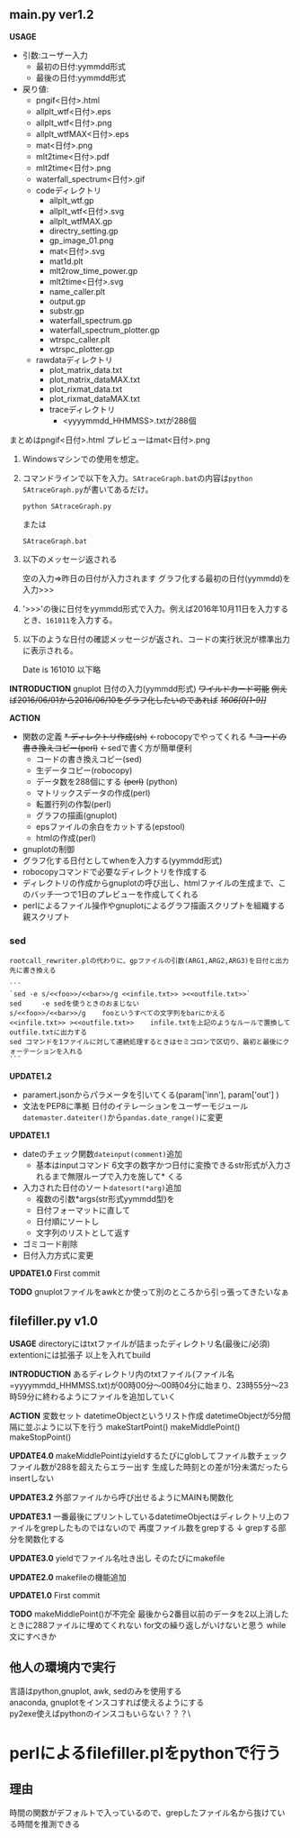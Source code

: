 ## main.py ver1.2

__USAGE__

* 引数:ユーザー入力
    * 最初の日付:yymmdd形式
    * 最後の日付:yymmdd形式
* 戻り値:
    * pngif<日付>.html
    * allplt_wtf<日付>.eps
    * allplt_wtf<日付>.png
    * allplt_wtfMAX<日付>.eps
    * mat<日付>.png
    * mlt2time<日付>.pdf
    * mlt2time<日付>.png
    * waterfall_spectrum<日付>.gif
    * codeディレクトリ
        * allplt_wtf.gp
        * allplt_wtf<日付>.svg
        * allplt_wtfMAX.gp
        * directry_setting.gp
        * gp_image_01.png
        * mat<日付>.svg
        * mat1d.plt
        * mlt2row_time_power.gp
        * mlt2time<日付>.svg
        * name_caller.plt
        * output.gp
        * substr.gp
        * waterfall_spectrum.gp
        * waterfall_spectrum_plotter.gp
        * wtrspc_caller.plt
        * wtrspc_plotter.gp
    * rawdataディレクトリ
        * plot_matrix_data.txt
        * plot_matrix_dataMAX.txt
        * plot_rixmat_data.txt
        * plot_rixmat_dataMAX.txt
        * traceディレクトリ
            * <yyyymmdd_HHMMSS>.txtが288個

まとめはpngif<日付>.html
プレビューはmat<日付>.png

1. Windowsマシンでの使用を想定。
2. コマンドラインで以下を入力。`SAtraceGraph.bat`の内容は`python SAtraceGraph.py`が書いてあるだけ。

    `python SAtraceGraph.py`

    または

    `SAtraceGraph.bat`

3. 以下のメッセージ返される

    空の入力=>昨日の日付が入力されます
    グラフ化する最初の日付(yymmdd)を入力>>>

4. '>>>'の後に日付をyymmdd形式で入力。例えば2016年10月11日を入力するとき、`161011`を入力する。
5. 以下のような日付の確認メッセージが返され、コードの実行状況が標準出力に表示される。

    Date is 161010
    以下略





__INTRODUCTION__
gnuplot
日付の入力(yymmdd形式)
    ~~ワイルドカード可能~~
    ~~例えば2016/06/01から2016/06/10をグラフ化したいのであれば~~
    ~~*1606[0[1-9]]*~~





__ACTION__
* 関数の定義
     ~~* ディレクトリ作成(sh)~~ ←robocopyでやってくれる
    ~~* コードの書き換えコピー(perl)~~ ←sedで書く方が簡単便利
    * コードの書き換えコピー(sed)
    * 生データコピー(robocopy)
    * データ数を288個にする ~~(perl)~~ (python)
    * マトリックスデータの作成(perl)
    * 転置行列の作製(perl)
    * グラフの描画(gnuplot)
    * epsファイルの余白をカットする(epstool)
    * htmlの作成(perl)
* gnuplotの制御
* グラフ化する日付としてwhenを入力する(yymmdd形式)
* robocopyコマンドで必要なディレクトリを作成する
* ディレクトリの作成からgnuplotの呼び出し、htmlファイルの生成まで、このバッチ一つで1日のプレビューを作成してくれる
* perlによるファイル操作やgnuplotによるグラフ描画スクリプトを組織する親スクリプト




### sed
    rootcall_rewriter.plの代わりに、gpファイルの引数(ARG1,ARG2,ARG3)を日付と出力先に書き換える

    ```
    `sed -e s/<<foo>>/<<bar>>/g <<infile.txt>> ><<outfile.txt>>`
    sed     -e sedを使うときのおまじない
    s/<<foo>>/<<bar>>/g    fooというすべての文字列をbarにかえる
    <<infile.txt>> ><<outfile.txt>>    infile.txtを上記のようなルールで置換してoutfile.txtに出力する
    sed コマンドを1ファイルに対して連続処理するときはセミコロンで区切り、最初と最後にクォーテーションを入れる
    ```





__UPDATE1.2__
* paramert.jsonからパラメータを引いてくる(param['inn'], param['out'] )
* 文法をPEP8に準拠
日付のイテレーションをユーザーモジュール`datemaster.dateiter()`から`pandas.date_range()`に変更

__UPDATE1.1__
* dateのチェック関数`dateinput(comment)`追加
    * 基本はinputコマンド
    6文字の数字かつ日付に変換できるstr形式が入力されるまで無限ループで入力を施して* くる
* 入力された日付のソート`datesort(*arg)`追加
    * 複数の引数*args(str形式yymmdd型)を
    * 日付フォーマットに直して
    * 日付順にソートし
    * 文字列のリストとして返す
* ゴミコード削除
* 日付入力方式に変更


__UPDATE1.0__
First commit





__TODO__
gnuplotファイルをawkとか使って別のところから引っ張ってきたいなぁ









## filefiller.py v1.0


__USAGE__
directoryにはtxtファイルが詰まったディレクトリ名(最後に/必須)
extentionには拡張子
以上を入れてbuild

__INTRODUCTION__
あるディレクトリ内のtxtファイル(ファイル名=yyyymmdd_HHMMSS.txt)が00時00分～00時04分に始まり、23時55分～23時59分に終わるようにファイルを追加していく

__ACTION__
変数セット
datetimeObjectというリスト作成
datetimeObjectが5分間隔に並ぶように以下を行う
    makeStartPoint()
    makeMiddlePoint()
    makeStopPoint()

__UPDATE4.0__
makeMiddlePointはyieldするたびにglobしてファイル数チェック
ファイル数が288を超えたらエラー出す
生成した時刻との差が1分未満だったらinsertしない


__UPDATE3.2__
外部ファイルから呼び出せるようにMAINも関数化


__UPDATE3.1__
一番最後にプリントしているdatetimeObjectはディレクトリ上のファイルをgrepしたものではないので
再度ファイル数をgrepする
↓
grepする部分を関数化する


__UPDATE3.0__
yieldでファイル名吐き出し
そのたびにmakefile


__UPDATE2.0__
makefileの機能追加


__UPDATE1.0__
First commit

__TODO__
makeMiddlePoint()が不完全
    最後から2番目以前のデータを2以上消したときに288ファイルに埋めてくれない
    for文の繰り返しがいけないと思う
    while文にすべきか







## 他人の環境内で実行
言語はpython,gnuplot, awk, sedのみを使用する\
anaconda, gnuplotをインスコすれば使えるようにする\
py2exe使えばpythonのインスコもいらない？？？\





# perlによるfilefiller.plをpythonで行う
## 理由
時間の関数がデフォルトで入っているので、grepしたファイル名から抜けている時間を推測できる

